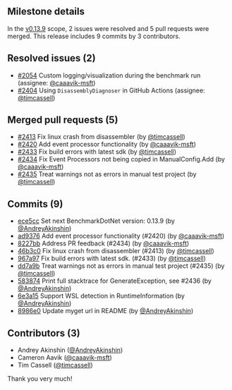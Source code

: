 ## Milestone details

In the [v0.13.9](https://github.com/dotnet/BenchmarkDotNet/issues?q=milestone:v0.13.9) scope, 
2 issues were resolved and 5 pull requests were merged.
This release includes 9 commits by 3 contributors.

## Resolved issues (2)

* [#2054](https://github.com/dotnet/BenchmarkDotNet/issues/2054) Custom logging/visualization during the benchmark run (assignee: [@caaavik-msft](https://github.com/caaavik-msft))
* [#2404](https://github.com/dotnet/BenchmarkDotNet/issues/2404) Using `DisassemblyDiagnoser` in GitHub Actions (assignee: [@timcassell](https://github.com/timcassell))

## Merged pull requests (5)

* [#2413](https://github.com/dotnet/BenchmarkDotNet/pull/2413) Fix linux crash from disassembler (by [@timcassell](https://github.com/timcassell))
* [#2420](https://github.com/dotnet/BenchmarkDotNet/pull/2420) Add event processor functionality (by [@caaavik-msft](https://github.com/caaavik-msft))
* [#2433](https://github.com/dotnet/BenchmarkDotNet/pull/2433) Fix build errors with latest sdk (by [@timcassell](https://github.com/timcassell))
* [#2434](https://github.com/dotnet/BenchmarkDotNet/pull/2434) Fix Event Processors not being copied in ManualConfig.Add (by [@caaavik-msft](https://github.com/caaavik-msft))
* [#2435](https://github.com/dotnet/BenchmarkDotNet/pull/2435) Treat warnings not as errors in manual test project (by [@timcassell](https://github.com/timcassell))

## Commits (9)

* [ece5cc](https://github.com/dotnet/BenchmarkDotNet/commit/ece5ccfc91d92b610338b05da73d2a91508e2837) Set next BenchmarkDotNet version: 0.13.9 (by [@AndreyAkinshin](https://github.com/AndreyAkinshin))
* [ad9376](https://github.com/dotnet/BenchmarkDotNet/commit/ad937654174e521741aac620e16635a8ff14b1c9) Add event processor functionality (#2420) (by [@caaavik-msft](https://github.com/caaavik-msft))
* [8227bb](https://github.com/dotnet/BenchmarkDotNet/commit/8227bbfa5f4d22c51f9c3856576d3680d8fc0a92) Address PR feedback (#2434) (by [@caaavik-msft](https://github.com/caaavik-msft))
* [46b3c0](https://github.com/dotnet/BenchmarkDotNet/commit/46b3c0171709c48f58966fdf2665b5f292ff6467) Fix linux crash from disassembler (#2413) (by [@timcassell](https://github.com/timcassell))
* [967a97](https://github.com/dotnet/BenchmarkDotNet/commit/967a975773ebd7a9744f3875220c7db8fa647957) Fix build errors with latest sdk. (#2433) (by [@timcassell](https://github.com/timcassell))
* [dd7a9b](https://github.com/dotnet/BenchmarkDotNet/commit/dd7a9b7cd132e522951eeb6916a3aa27a24ebf59) Treat warnings not as errors in manual test project (#2435) (by [@timcassell](https://github.com/timcassell))
* [583874](https://github.com/dotnet/BenchmarkDotNet/commit/58387457bd67c62fda9c831329401fe0de4ae86f) Print full stacktrace for GenerateException, see #2436 (by [@AndreyAkinshin](https://github.com/AndreyAkinshin))
* [6e3a15](https://github.com/dotnet/BenchmarkDotNet/commit/6e3a159d3d3ae0d7eecc759c23a7bb0124e673df) Support WSL detection in RuntimeInformation (by [@AndreyAkinshin](https://github.com/AndreyAkinshin))
* [8986e0](https://github.com/dotnet/BenchmarkDotNet/commit/8986e053c2fbc0befdef7d6e1a116a7bc83da282) Update myget url in README (by [@AndreyAkinshin](https://github.com/AndreyAkinshin))

## Contributors (3)

* Andrey Akinshin ([@AndreyAkinshin](https://github.com/AndreyAkinshin))
* Cameron Aavik ([@caaavik-msft](https://github.com/caaavik-msft))
* Tim Cassell ([@timcassell](https://github.com/timcassell))

Thank you very much!


